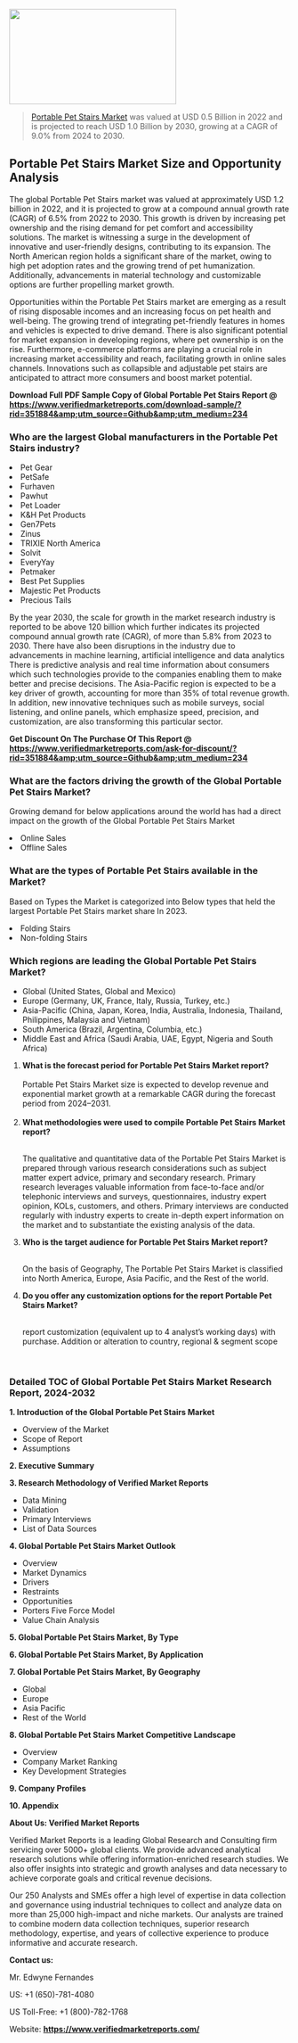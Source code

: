 
<img src="https://ffe5etoiles.com/wp-content/uploads/2024/12/MST1-300x171.png" alt="" width="300" height="171" class="alignnone size-medium wp-image-20088" /><blockquote><p><p><a href="https://www.verifiedmarketreports.com/download-sample/?rid=351884&utm_source=Github&utm_medium=234" target="_blank">Portable Pet Stairs Market</a> was valued at USD 0.5 Billion in 2022 and is projected to reach USD 1.0 Billion by 2030, growing at a CAGR of 9.0% from 2024 to 2030.</p></blockquote><p><h2>Portable Pet Stairs Market Size and Opportunity Analysis</h2><p>The global Portable Pet Stairs market was valued at approximately USD 1.2 billion in 2022, and it is projected to grow at a compound annual growth rate (CAGR) of 6.5% from 2022 to 2030. This growth is driven by increasing pet ownership and the rising demand for pet comfort and accessibility solutions. The market is witnessing a surge in the development of innovative and user-friendly designs, contributing to its expansion. The North American region holds a significant share of the market, owing to high pet adoption rates and the growing trend of pet humanization. Additionally, advancements in material technology and customizable options are further propelling market growth.</p><p>Opportunities within the Portable Pet Stairs market are emerging as a result of rising disposable incomes and an increasing focus on pet health and well-being. The growing trend of integrating pet-friendly features in homes and vehicles is expected to drive demand. There is also significant potential for market expansion in developing regions, where pet ownership is on the rise. Furthermore, e-commerce platforms are playing a crucial role in increasing market accessibility and reach, facilitating growth in online sales channels. Innovations such as collapsible and adjustable pet stairs are anticipated to attract more consumers and boost market potential.</p></p><p class=""><strong>Download Full PDF Sample Copy of Global Portable Pet Stairs Report @ <a href="https://www.verifiedmarketreports.com/download-sample/?rid=351884&amp;utm_source=Github&amp;utm_medium=234" target="_blank">https://www.verifiedmarketreports.com/download-sample/?rid=351884&amp;utm_source=Github&amp;utm_medium=234</a></strong></p><h3 id="" class="">Who are the largest Global manufacturers in the Portable Pet Stairs industry?</h3><p><li>Pet Gear</li><li> PetSafe</li><li> Furhaven</li><li> Pawhut</li><li> Pet Loader</li><li> K&H Pet Products</li><li> Gen7Pets</li><li> Zinus</li><li> TRIXIE North America</li><li> Solvit</li><li> EveryYay</li><li> Petmaker</li><li> Best Pet Supplies</li><li> Majestic Pet Products</li><li> Precious Tails</li></p><div class=""><div class="" dir="" data-message-author-role="" data-message-id="" data-message-model-slug=""><div class=""><div class=""><div class=""><div class="" dir="" data-message-author-role="" data-message-id="" data-message-model-slug=""><div class=""><div class=""><p>By the year 2030, the scale for growth in the market research industry is reported to be above 120 billion which further indicates its projected compound annual growth rate (CAGR), of more than 5.8% from 2023 to 2030. There have also been disruptions in the industry due to advancements in machine learning, artificial intelligence and data analytics There is predictive analysis and real time information about consumers which such technologies provide to the companies enabling them to make better and precise decisions. The Asia-Pacific region is expected to be a key driver of growth, accounting for more than 35% of total revenue growth. In addition, new innovative techniques such as mobile surveys, social listening, and online panels, which emphasize speed, precision, and customization, are also transforming this particular sector.</p><p><strong>Get Discount On The Purchase Of This Report @&nbsp; <a href="https://www.verifiedmarketreports.com/ask-for-discount/?rid=351884&amp;utm_source=Github&amp;utm_medium=234" target="_blank">https://www.verifiedmarketreports.com/ask-for-discount/?rid=351884&amp;utm_source=Github&amp;utm_medium=234</a></strong></p></div></div></div></div></div></div></div></div><h3 id="" class="">What are the factors driving the growth of the Global Portable Pet Stairs Market?</h3><p id="" class="">Growing demand for below applications around the world has had a direct impact on the growth of the Global Portable Pet Stairs Market</p><p id="" class=""><li>Online Sales</li><li> Offline Sales</li></p><h3 id="" class="">What are the types of Portable Pet Stairs available in the Market?</h3><p id="" class="">Based on Types the Market is categorized into Below types that held the largest Portable Pet Stairs market share In 2023.</p><p id="" class=""><li>Folding Stairs</li><li> Non-folding Stairs</li></p><h3 id="" class="">Which regions are leading the Global Portable Pet Stairs Market?</h3><ul><li>Global (United States, Global and Mexico)</li><li>Europe (Germany, UK, France, Italy, Russia, Turkey, etc.)</li><li>Asia-Pacific (China, Japan, Korea, India, Australia, Indonesia, Thailand, Philippines, Malaysia and Vietnam)</li><li>South America (Brazil, Argentina, Columbia, etc.)</li><li>Middle East and Africa (Saudi Arabia, UAE, Egypt, Nigeria and South Africa)</li></ul><p><ol><li><strong>What is the forecast period for Portable Pet Stairs Market report?<br /></strong><br /><span data-sheets-root="1" data-sheets-value="{&quot;1&quot;:2,&quot;2&quot;:&quot;XXXX size is expected to develop revenue and exponential market growth at a remarkable CAGR during the forecast period from 2024&ndash;2030.&quot;}" data-sheets-userformat="{&quot;2&quot;:12674,&quot;4&quot;:{&quot;1&quot;:2,&quot;2&quot;:16776960},&quot;10&quot;:2,&quot;11&quot;:0,&quot;15&quot;:&quot;Arial&quot;,&quot;16&quot;:12}">Portable Pet Stairs Market size is expected to develop revenue and exponential market growth at a remarkable CAGR during the forecast period from 2024&ndash;2031.</span><br /><br /></li><li><strong>What methodologies were used to compile Portable Pet Stairs Market report?<br /><br /></strong><p>The qualitative and quantitative data of the&nbsp;Portable Pet Stairs Market is prepared through various research considerations such as subject matter expert advice, primary and secondary research. Primary research leverages valuable information from face-to-face and/or telephonic interviews and surveys, questionnaires, industry expert opinion, KOLs, customers, and others. Primary interviews are conducted regularly with industry experts to create in-depth expert information on the market and to substantiate the existing analysis of the data.&nbsp;</p></li><li><strong>Who is the target audience for Portable Pet Stairs Market report?<br /><br /></strong><p>On the basis of Geography, The&nbsp;Portable Pet Stairs Market is classified into North America, Europe, Asia Pacific, and the Rest of the world.</p></li><li><strong>Do you offer any customization options for the report Portable Pet Stairs Market?<br /><br /></strong><p>report customization (equivalent up to 4 analyst&rsquo;s working days) with purchase. Addition or alteration to country, regional &amp; segment scope</p><p>&nbsp;</p></li></ol></p><h3 id="" class="">Detailed TOC of Global Portable Pet Stairs Market Research Report, 2024-2032</h3><p id="" class=""><strong>1. Introduction of the Global Portable Pet Stairs Market</strong></p><ul><li>Overview of the Market</li><li>Scope of Report</li><li>Assumptions</li></ul><p id="" class=""><strong>2. Executive Summary</strong></p><p id="" class=""><strong>3. Research Methodology of&nbsp;Verified Market Reports</strong></p><ul><li>Data Mining</li><li>Validation</li><li>Primary Interviews</li><li>List of Data Sources</li></ul><p id="" class=""><strong>4. Global Portable Pet Stairs Market Outlook</strong></p><ul><li>Overview</li><li>Market Dynamics</li><li>Drivers</li><li>Restraints</li><li>Opportunities</li><li>Porters Five Force Model</li><li>Value Chain Analysis</li></ul><p id="" class=""><strong>5. Global Portable Pet Stairs Market, By&nbsp;Type</strong></p><p id="" class=""><strong>6. Global Portable Pet Stairs Market, By Application</strong></p><p id="" class=""><strong>7. Global Portable Pet Stairs Market, By Geography</strong></p><ul><li>Global</li><li>Europe</li><li>Asia Pacific</li><li>Rest of the World</li></ul><p id="" class=""><strong>8. Global Portable Pet Stairs Market Competitive Landscape</strong></p><ul><li>Overview</li><li>Company Market Ranking</li><li>Key Development Strategies</li></ul><p id="" class=""><strong>9. Company Profiles</strong></p><p id="" class=""><strong>10. Appendix</strong></p><p id="" class=""><strong>About Us: Verified Market Reports</strong></p><p id="" class="">Verified Market Reports is a leading Global Research and Consulting firm servicing over 5000+ global clients. We provide advanced analytical research solutions while offering information-enriched research studies. We also offer insights into strategic and growth analyses and data necessary to achieve corporate goals and critical revenue decisions.</p><p id="" class="">Our 250 Analysts and SMEs offer a high level of expertise in data collection and governance using industrial techniques to collect and analyze data on more than 25,000 high-impact and niche markets. Our analysts are trained to combine modern data collection techniques, superior research methodology, expertise, and years of collective experience to produce informative and accurate research.</p><p id="" class=""><strong>Contact us:</strong></p><p id="" class="">Mr. Edwyne Fernandes</p><p id="" class="">US: +1 (650)-781-4080</p><p id="" class="">US Toll-Free: +1 (800)-782-1768</p><p id="" class="">Website: <a target="" data-test-app-aware-link=""><strong>https://www.verifiedmarketreports.com/</strong></a></p>
